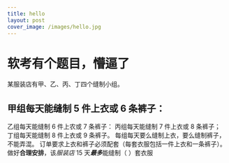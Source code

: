 ```yaml
---
title: hello
layout: post
cover_image: /images/hello.jpg
---
```


# 软考有个题目，懵逼了
某服装店有甲、乙、丙、丁四个缝制小组。


## 甲组每天能缝制 5 件上衣或 6 条裤子：
乙组每天能缝制 6 件上农或 7 条裤子：
丙组每天能缝制 7 件上衣或 8 条裤子；
丁组每天能缝制 8 件上衣或 9 条裤子。
每组每天要么缝制上衣，要么缝制裤子，不能弄混。
订单要求上衣和裤子必须配套（每套衣服包括一件上衣和一条裤子）。
做好**合理安排**，该*服装店* 15 天***最多***能缝制（ ）套衣服
